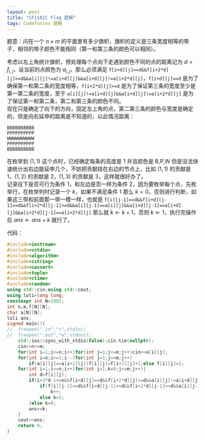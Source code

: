 ```yaml
---
layout: post
title: "CF1181C Flag 题解"
tags: Codeforces 题解
---
```


题意：问在一个 $n\times m$ 的平面里有多少旗帜，旗帜的定义是三条宽度相等的带子，相邻的带子颜色不能相同（第一和第三条的颜色可以相同）。

考虑以左上角统计旗帜，预处理每个点向下走遇到颜色不同的点的距离记为 $d=f_{i,j}$，设当前的点颜色为 $a_{i,j}$，那么必须满足 `f[i+d][j]==d&&f[i+2*d][j]>=d&&a[i][j]!=a[i+d][j]&&a[i+d][j]!=a[i+2*d][j]`，`f[i+d][j]==d` 是为了确保第一和第二条的宽度相等，`f[i+2*d][j]>=d` 是为了保证第三条的宽度至少是第一第二条的宽度，至于 `a[i][j]!=a[i+d][j]&&a[i+d][j]!=a[i+2*d][j]` 是为了保证第一和第二条，第二和第三条的颜色不同。  
现在只是确定了向下的方向，固定左上角的点，第二第三条的颜色与宽度是确定的，但是向右延申的距离是不知道的，以此情况距离：
```
BBBBBBBBBB
PPPPPPPPPP
WWWWWWWWWW
PPPPPPPPPP
BBBBBBBBBB
```
在枚举到 $(1,1)$ 这个点时，已经确定每条的高度是 $1$ 并且颜色是 $\text{B,P,W}$ 但是没法快速统计出右边能延申几个，不妨把贡献挂在右边的节点上，比如 $(1,1)$ 的贡献是 $1$，$(1,2)$ 的贡献是 $2$，$(1,3)$ 的贡献是 $3$，这样就很好办了。  
记录往下是否可行为条件 $1$，和左边是否一样为条件 $2$，因为要枚举每个点，先枚举行，在枚举列时记录一个 $k$，如果不满足条件 $1$ 那么 $k=0$，否则进行判断，如果这三带和前面那一带一模一样，也就是 `f[i][j-1]==d&&f[i+d][j-1]==d&&f[i+2*d][j-1]>=d&&a[i][j-1]==a[i][j]&&a[i+d][j-1]==a[i+d][j]&&a[i+2*d][j-1]==a[i+2*d][j]` 那么就 $k\leftarrow k+1$，否则 $k\leftarrow 1$，执行完操作后 $ans\leftarrow ans+k$ 就行了。

代码：
```cpp
#include<iostream>
#include<cstdio>
#include<algorithm>
#include<cstring>
#include<cassert>
#include<tuple>
#include<ctime>
#include<random>
using std::cin;using std::cout;
using loli=long long;
constexpr int N=1002;
int n,m,f[N][N];
char a[N][N];
loli ans;
signed main(){
//	freopen(".in","r",stdin);
//	freopen(".out","w",stdout);
	std::ios::sync_with_stdio(false);cin.tie(nullptr);
	cin>>n>>m;
	for(int i=1;i<=n;i++)for(int j=1;j<=m;j++)cin>>a[i][j];
	for(int i=n;i>=1;i--)for(int j=1;j<=m;j++)
		if(a[i][j]==a[i+1][j])f[i][j]=f[i+1][j]+1;else f[i][j]=1;
	for(int i=1;i<=n;i++)for(int j=1,k=0;j<=m;j++){
		int d=f[i][j];
		if(i+3*d-1<=n&&f[i+d][j]==d&&f[i+2*d][j]>=d&&a[i][j]!=a[i+d][j]&&a[i+d][j]!=a[i+2*d][j]){
			if(f[i][j-1]==d&&f[i+d][j-1]==d&&f[i+2*d][j-1]>=d&&a[i][j-1]==a[i][j]&&a[i+d][j-1]==a[i+d][j]&&a[i+2*d][j-1]==a[i+2*d][j])
				k++;
			else k=1;
		}else k=0;
		ans+=k;
	}
	cout<<ans;
	return 0;
}
```